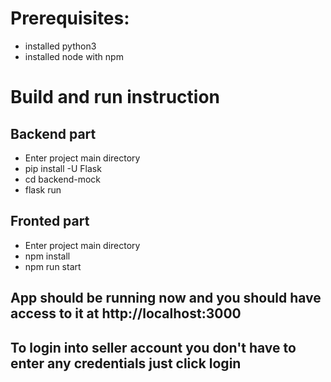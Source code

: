 <h1>Prerequisites:</h1>
<ul>
    <li>installed python3</li>
    <li>installed node with npm</li>
</ul>

<h1>Build and run instruction</h1>
<h2>Backend part</h2>

<ul>
    <li>Enter project main directory</li>
    <li>pip install -U Flask</li>
    <li>cd backend-mock</li>
    <li>flask run</li>
</ul>

<h2>Fronted part</h2>
<ul>
    <li>Enter project main directory</li>
    <li>npm install</li>
    <li>npm run start</li>
</ul>

<h2>
    App should be running now and you should have access to it at 
    http://localhost:3000
</h2>
<h2>
    To login into seller account you don't have to enter
    any credentials just click login
</h2>